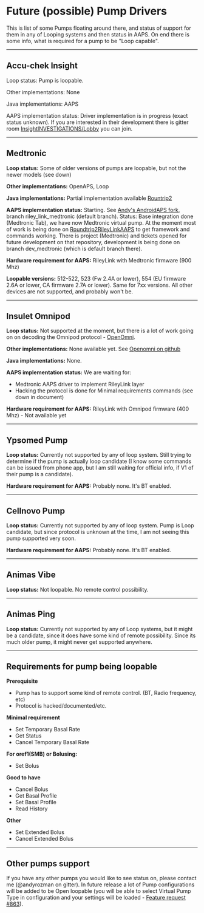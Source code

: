 # Future (possible) Pump Drivers

This is list of some Pumps floating around there, and status of support for them in any of Looping systems and then status in AAPS. On end there is some info, what is required for a pump to be "Loop capable".

***

## Accu-chek Insight
Loop status: Pump is loopable.

Other implementations: None

Java implementations: AAPS

AAPS implementation status: Driver implementation is in progress (exact status unknown). If you are interested in their development there is gitter room [InsightINVESTIGATIONS/Lobby](https://gitter.im/InsightINVESTIGATIONS/Lobby) you can join.

***

## Medtronic

**Loop status:** Some of older versions of pumps are loopable, but not the newer models (see down)

**Other implementations:** OpenAPS, Loop

**Java implementations:**  Partial implementation available [Rountrip2](https://github.com/TC2013/Roundtrip2)

**AAPS implementation status:** Starting. See [Andy's AndroidAPS fork](https://github.com/andyrozman/AndroidAPS), branch riley_link_medtronic (default branch). Status: Base integration done (Medtronic Tab), we have now Medtronic virtual pump. At the moment most of work is being done on [Roundtrip2RileyLinkAAPS](https://github.com/andyrozman/Roundtrip2RileyLinkAAPS) to get framework and commands working. There is project (Medtronic) and tickets opened for future development on that repository, development is being done on branch dev_medtronic (which is default branch there).

**Hardware requirement for AAPS:** RileyLink with Medtronic firmware (900 Mhz)

**Loopable versions:** 512-522, 523 (Fw 2.4A or lower), 554 (EU firmware 2.6A or lower, CA firmware 2.7A or lower). Same for 7xx versions. All other devices are not supported, and probably won't be.


***


## Insulet Omnipod

**Loop status:** Not supported at the moment, but there is a lot of work going on on decoding the Omnipod protocol - [OpenOmni](http://www.openomni.org/).

**Other implementations:** None available yet. See [Openomni on github](https://github.com/openaps/openomni)

**Java implementations:**  None. 

**AAPS implementation status:** We are waiting for:
- Medtronic AAPS driver to implement RileyLink layer
- Hacking the protocol is done for Minimal requirements commands (see down in document)

**Hardware requirement for AAPS:** RileyLink with Omnipod firmware (400 Mhz) - Not available yet


***


## Ypsomed Pump

**Loop status:** Currently not supported by any of loop system. Still trying to determine if the pump is actually loop candidate (I know some commands can be issued from phone app, but I am still waiting for official info, if V1 of their pump is a candidate). 

**Hardware requirement for AAPS:** Probably none. It's BT enabled.

***


## Cellnovo Pump

**Loop status:** Currently not supported by any of loop system. Pump is Loop candidate, but since protocol is unknown at the time, I am not seeing this pump supported very soon. 

**Hardware requirement for AAPS:** Probably none. It's BT enabled.

***


## Animas Vibe

**Loop status:** Not loopable. No remote control possibility. 



***


## Animas Ping

**Loop status:** Currently not supported by any of Loop systems, but it might be a candidate, since it does have some kind of remote possibility. Since its much older pump, it might never get supported anywhere.


***


## Requirements for pump being loopable

**Prerequisite** 
- Pump has to support some kind of remote control. (BT, Radio frequency, etc)
- Protocol is hacked/documented/etc.

**Minimal requirement** 
- Set Temporary Basal Rate
- Get Status
- Cancel Temporary Basal Rate

**For oref1(SMB) or Bolusing:**
- Set Bolus

**Good to have**
- Cancel Bolus
- Get Basal Profile
- Set Basal Profile
- Read History 

**Other**
- Set Extended Bolus
- Cancel Extended Bolus


***


## Other pumps support

If you have any other pumps you would like to see status on, please contact me (@andyrozman on gitter). In future release a lot of Pump configurations will be added to be Open loopable (you will be able to select Virtual Pump Type in configuration and your settings will be loaded - [Feature request #863](https://github.com/MilosKozak/AndroidAPS/issues/863)).